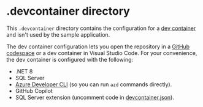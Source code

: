 # .devcontainer directory

This `.devcontainer` directory contains the configuration for a [dev container](https://docs.github.com/codespaces/setting-up-your-project-for-codespaces/adding-a-dev-container-configuration/introduction-to-dev-containers) and isn't used by the sample application.

The dev container configuration lets you open the repository in a [GitHub codespace](https://docs.github.com/codespaces/overview) or a dev container in Visual Studio Code. For your convenience, the dev container is configured with the following:

- .NET 8
- SQL Server
- [Azure Developer CLI](https://learn.microsoft.com/azure/developer/azure-developer-cli/overview) (so you can run `azd` commands directly).
- GitHub Copilot
- SQL Server extension (uncomment code in [devcontainer.json](devcontainer.json)).